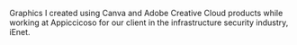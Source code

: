 Graphics I created using Canva and Adobe Creative Cloud products while working at Appiccicoso for our client in the infrastructure security industry, iEnet.

